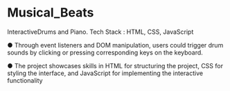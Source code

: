 # Musical_Beats
InteractiveDrums and Piano. Tech Stack : HTML, CSS, JavaScript

● Through event listeners and DOM manipulation, users could trigger drum sounds by clicking or pressing corresponding keys on the keyboard.

● The project showcases skills in HTML for structuring the project, CSS for styling the interface, and JavaScript for implementing the interactive functionality
